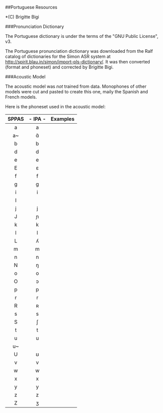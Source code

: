 ##Portuguese Resources

*(C) Brigitte Bigi

###Pronunciation Dictionary

The Portuguese dictionary is under the terms of the "GNU Public License", v3.

The Portuguese pronunciation dictionary was downloaded from the Ralf catalog
of dictionaries for the Simon ASR system at
<http://spirit.blau.in/simon/import-pls-dictionary/>.
It was then converted (format and phoneset) and corrected by Brigitte Bigi.


###Acoustic Model

The acoustic model was *not* trained from data. Monophones of other models were
cut and pasted to create this one, maily the Spanish and French models.

Here is the phoneset used in the acoustic model:

| SPPAS | - IPA - | Examples             |
|:-----:|:-------:|:---------------------|
|   a   |   a     | |
|   a~  |   ɑ̃     | |
|   b   |   b     | |
|   d   |   d     | |
|   e   |   e     | |
|   E   |   ɛ     | |
|   f   |   f     | |
|   g   |   g     | |
|   i   |   i     | |
|   I   |         | |
|   j   |   j     | |
|   J   |   ɲ     | |
|   k   |   k     | |
|   l   |   l     | |
|   L   |   ʎ     | |
|   m   |   m     | |
|   n   |   n     | |
|   N   |   ŋ     | |
|   o   |   o     | |
|   O   |   ɔ     | |
|   p   |   p     | |
|   r   |   r     | |
|   R   |   ʀ     | |
|   s   |   s     | |
|   S   |   ʃ     | |
|   t   |   t     | |
|   u   |   u     | |
|   u~  |         | |
|   U   |   ʊ     | |
|   v   |   v     | |
|   w   |   w     | |
|   x   |   x     | |
|   y   |   y     | |
|   z   |   z     | |
|   Z   |   ʒ     | |


